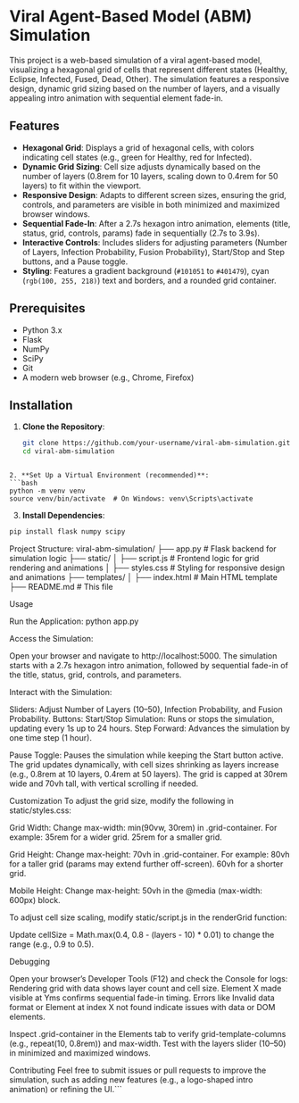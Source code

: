 # Viral Agent-Based Model (ABM) Simulation

This project is a web-based simulation of a viral agent-based model, visualizing a hexagonal grid of cells that represent different states (Healthy, Eclipse, Infected, Fused, Dead, Other). The simulation features a responsive design, dynamic grid sizing based on the number of layers, and a visually appealing intro animation with sequential element fade-in.

## Features
- **Hexagonal Grid**: Displays a grid of hexagonal cells, with colors indicating cell states (e.g., green for Healthy, red for Infected).
- **Dynamic Grid Sizing**: Cell size adjusts dynamically based on the number of layers (0.8rem for 10 layers, scaling down to 0.4rem for 50 layers) to fit within the viewport.
- **Responsive Design**: Adapts to different screen sizes, ensuring the grid, controls, and parameters are visible in both minimized and maximized browser windows.
- **Sequential Fade-In**: After a 2.7s hexagon intro animation, elements (title, status, grid, controls, params) fade in sequentially (2.7s to 3.9s).
- **Interactive Controls**: Includes sliders for adjusting parameters (Number of Layers, Infection Probability, Fusion Probability), Start/Stop and Step buttons, and a Pause toggle.
- **Styling**: Features a gradient background (`#101051` to `#401479`), cyan (`rgb(100, 255, 218)`) text and borders, and a rounded grid container.

## Prerequisites
- Python 3.x
- Flask
- NumPy
- SciPy
- Git
- A modern web browser (e.g., Chrome, Firefox)

## Installation
1. **Clone the Repository**:
   ```bash
   git clone https://github.com/your-username/viral-abm-simulation.git
   cd viral-abm-simulation
  ```

2. **Set Up a Virtual Environment (recommended)**:
```bash
python -m venv venv
source venv/bin/activate  # On Windows: venv\Scripts\activate
```

3. **Install Dependencies**:
  ```bash
pip install flask numpy scipy
  ```


Project Structure:
viral-abm-simulation/
├── app.py              # Flask backend for simulation logic
├── static/
│   ├── script.js       # Frontend logic for grid rendering and animations
│   ├── styles.css      # Styling for responsive design and animations
├── templates/
│   ├── index.html      # Main HTML template
├── README.md           # This file



Usage

Run the Application:
python app.py


Access the Simulation:

Open your browser and navigate to http://localhost:5000.
The simulation starts with a 2.7s hexagon intro animation, followed by sequential fade-in of the title, status, grid, controls, and parameters.


Interact with the Simulation:

Sliders: Adjust Number of Layers (10–50), Infection Probability, and Fusion Probability.
Buttons:
Start/Stop Simulation: Runs or stops the simulation, updating every 1s up to 24 hours.
Step Forward: Advances the simulation by one time step (1 hour).


Pause Toggle: Pauses the simulation while keeping the Start button active.
The grid updates dynamically, with cell sizes shrinking as layers increase (e.g., 0.8rem at 10 layers, 0.4rem at 50 layers).
The grid is capped at 30rem wide and 70vh tall, with vertical scrolling if needed.



Customization
To adjust the grid size, modify the following in static/styles.css:

Grid Width: Change max-width: min(90vw, 30rem) in .grid-container. For example:
35rem for a wider grid.
25rem for a smaller grid.


Grid Height: Change max-height: 70vh in .grid-container. For example:
80vh for a taller grid (params may extend further off-screen).
60vh for a shorter grid.


Mobile Height: Change max-height: 50vh in the @media (max-width: 600px) block.

To adjust cell size scaling, modify static/script.js in the renderGrid function:

Update cellSize = Math.max(0.4, 0.8 - (layers - 10) * 0.01) to change the range (e.g., 0.9 to 0.5).

Debugging

Open your browser’s Developer Tools (F12) and check the Console for logs:
Rendering grid with data shows layer count and cell size.
Element X made visible at Yms confirms sequential fade-in timing.
Errors like Invalid data format or Element at index X not found indicate issues with data or DOM elements.


Inspect .grid-container in the Elements tab to verify grid-template-columns (e.g., repeat(10, 0.8rem)) and max-width.
Test with the layers slider (10–50) in minimized and maximized windows.

Contributing
Feel free to submit issues or pull requests to improve the simulation, such as adding new features (e.g., a logo-shaped intro animation) or refining the UI.```